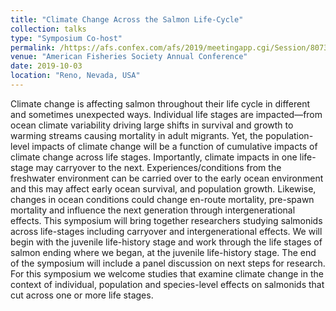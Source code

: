 ```yaml
---
title: "Climate Change Across the Salmon Life-Cycle"
collection: talks
type: "Symposium Co-host"
permalink: /https://afs.confex.com/afs/2019/meetingapp.cgi/Session/8073
venue: "American Fisheries Society Annual Conference"
date: 2019-10-03
location: "Reno, Nevada, USA"
---
```

Climate change is affecting salmon throughout their life cycle in different and sometimes unexpected ways. Individual life stages are impacted—from ocean climate variability driving large shifts in survival and growth to warming streams causing mortality in adult migrants. Yet, the population-level impacts of climate change will be a function of cumulative impacts of climate change across life stages. Importantly, climate impacts in one life-stage may carryover to the next. Experiences/conditions from the freshwater environment can be carried over to the early ocean environment and this may affect early ocean survival, and population growth. Likewise, changes in ocean conditions could change en-route mortality, pre-spawn mortality and influence the next generation through intergenerational effects. This symposium will bring together researchers studying salmonids across life-stages including carryover and intergenerational effects. We will begin with the juvenile life-history stage and work through the life stages of salmon ending where we began, at the juvenile life-history stage. The end of the symposium will include a panel discussion on next steps for research. For this symposium we welcome studies that examine climate change in the context of individual, population and species-level effects on salmonids that cut across one or more life stages.
